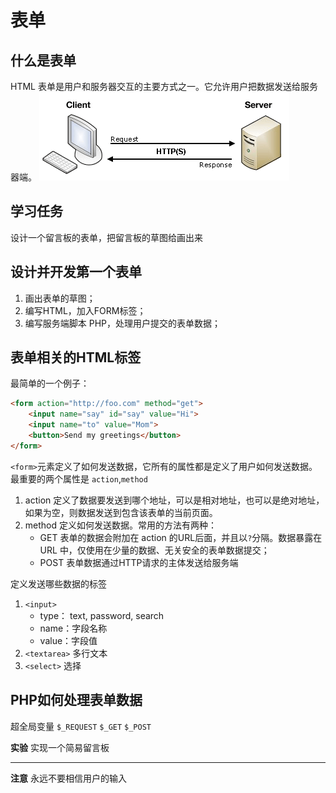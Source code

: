 # 表单
## 什么是表单
HTML 表单是用户和服务器交互的主要方式之一。它允许用户把数据发送给服务器端。
![BS架构](https://raw.githubusercontent.com/hellojinjie/ClassPHP2018_0/master/client-server.png)

## 学习任务
设计一个留言板的表单，把留言板的草图给画出来

## 设计并开发第一个表单
1. 画出表单的草图；
2. 编写HTML，加入FORM标签；
3. 编写服务端脚本 PHP，处理用户提交的表单数据；

## 表单相关的HTML标签
最简单的一个例子：
```html
<form action="http://foo.com" method="get">
    <input name="say" id="say" value="Hi">
    <input name="to" value="Mom">
    <button>Send my greetings</button>
</form>
```
`<form>`元素定义了如何发送数据，它所有的属性都是定义了用户如何发送数据。最重要的两个属性是 `action`,`method`
1. action 定义了数据要发送到哪个地址，可以是相对地址，也可以是绝对地址，如果为空，则数据发送到包含该表单的当前页面。
2. method 定义如何发送数据。常用的方法有两种：
	- GET 表单的数据会附加在 action 的URL后面，并且以`?`分隔。数据暴露在 URL 中，仅使用在少量的数据、无关安全的表单数据提交；
	- POST 表单数据通过HTTP请求的主体发送给服务端

定义发送哪些数据的标签
1. `<input>`
    - type： text, password, search 
    - name：字段名称
    - value：字段值
2. `<textarea>` 多行文本
3. `<select>` 选择

## PHP如何处理表单数据
超全局变量 `$_REQUEST`  `$_GET`  `$_POST`

**实验**
实现一个简易留言板

-------
**注意**  永远不要相信用户的输入
<!--stackedit_data:
eyJoaXN0b3J5IjpbLTE3MTQyNTE0MjYsMTU2OTk4MjQxMl19
-->